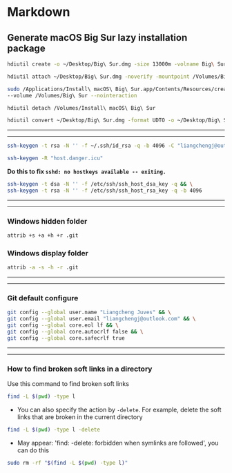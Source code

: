# Markdown
## Generate macOS Big Sur lazy installation package
``` bash
hdiutil create -o ~/Desktop/Big\ Sur.dmg -size 13000m -volname Big\ Sur -layout SPUD -fs HFS+J

hdiutil attach ~/Desktop/Big\ Sur.dmg -noverify -mountpoint /Volumes/Big\ Sur

sudo /Applications/Install\ macOS\ Big\ Sur.app/Contents/Resources/createinstallmedia \
--volume /Volumes/Big\ Sur --nointeraction

hdiutil detach /Volumes/Install\ macOS\ Big\ Sur

hdiutil convert ~/Desktop/Big\ Sur.dmg -format UDTO -o ~/Desktop/Big\ Sur.cdr
```
***
***
``` bash
ssh-keygen -t rsa -N '' -f ~/.ssh/id_rsa -q -b 4096 -C "liangchengj@outlook.com"
```
``` bash
ssh-keygen -R "host.danger.icu"
```
**Do this to fix `sshd: no hostkeys available -- exiting.`**
``` bash
ssh-keygen -t dsa -N '' -f /etc/ssh/ssh_host_dsa_key -q && \
ssh-keygen -t rsa -N '' -f /etc/ssh/ssh_host_rsa_key -q -b 4096
```
***
***
### Windows hidden folder
``` bash
attrib +s +a +h +r .git
```
### Windows display folder
``` bash
attrib -a -s -h -r .git
```
***
***
### Git default configure
``` bash
git config --global user.name "Liangcheng Juves" && \
git config --global user.email "liangchengj@outlook.com" && \
git config --global core.eol lf && \
git config --global core.autocrlf false && \
git config --global core.safecrlf true
```
***
***
### How to find broken soft links in a directory
Use this command to find broken soft links
``` bash
find -L $(pwd) -type l
```
- You can also specify the action by `-delete`. For example, delete the soft links that are broken in the current directory
``` bash
find -L $(pwd) -type l -delete
```
- May appear: 'find: -delete: forbidden when symlinks are followed', you can do this
``` bash
sudo rm -rf "$(find -L $(pwd) -type l)"
```
